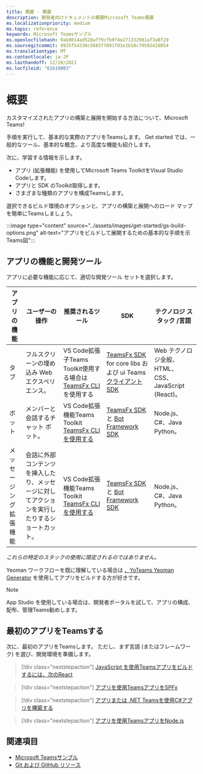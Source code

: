 ```yaml
---
title: 概要 - 概要
description: 開発者向けドキュメントの概要Microsoft Teams概要
ms.localizationpriority: medium
ms.topic: reference
keywords: Microsoft Teamsサンプル
ms.openlocfilehash: 9ab8014ad528aff9cfb0f4e271332981af3a8f29
ms.sourcegitcommit: 8935f54330c5685ff091f01e2b18c70502428054
ms.translationtype: MT
ms.contentlocale: ja-JP
ms.lasthandoff: 12/28/2021
ms.locfileid: "61619803"
---
```

# <a name="get-started"></a>概要

カスタマイズされたアプリの構築と展開を開始する方法について、Microsoft Teams!

手順を実行して、基本的な実際のアプリをTeamsします。 Get started では、一般的なツール、基本的な概念、より高度な機能も紹介します。

次に、学習する情報を示します。

- アプリ (拡張機能) を使用してMicrosoft Teams ToolkitをVisual Studio Codeします。
- アプリと SDK のToolkit取得します。
- さまざまな種類のアプリを構成Teamsします。

選択できるビルド環境のオプションと、アプリの構築と展開へのロード マップを簡単にTeamsしましょう。

:::image type="content" source="../assets/images/get-started/gs-build-options.png" alt-text="アプリをビルドして展開するための基本的な手順を示Teams図":::

## <a name="app-capabilities-and-development-tools"></a>アプリの機能と開発ツール

アプリに必要な機能に応じて、適切な開発ツール セットを選択します。

| アプリの機能 | ユーザーの操作 | 推奨されるツール | SDK | テクノロジ スタック /言語 |
|--------|-------------|--------|--------|--------|
| タブ | フルスクリーンの埋め込み Web エクスペリエンス。 | VS Code拡張子Teams Toolkit使用する場合は[TeamsFx CLI](https://github.com/OfficeDev/TeamsFx/blob/dev/docs/cli/user-manual.md)を使用する | [TeamsFx SDK](/javascript/api/@microsoft/teamsfx/?view=msteams-client-js-latest&preserve-view=true) for core libs および ui Teams[クライアント SDK](/javascript/api/overview/msteams-client?view=msteams-client-js-latest&preserve-view=true) | Web テクノロジ全般、HTML、CSS、JavaScript (React)。 |
| ボット | メンバーと会話するチャット ボット。 | VS Code拡張機能Teams Toolkit [TeamsFx CLI を使用する](https://github.com/OfficeDev/TeamsFx/blob/dev/docs/cli/user-manual.md) | [TeamsFx SDK](/javascript/api/@microsoft/teamsfx/?view=msteams-client-js-latest&preserve-view=true) と [Bot Framework SDK](https://dev.botframework.com/) | Node.js、C#、Java Python。 |
| メッセージング拡張機能 | 会話に外部コンテンツを挿入したり、メッセージに対してアクションを実行したりするショートカット。 | VS Code拡張機能Teams Toolkit [TeamsFx CLI を使用する](https://github.com/OfficeDev/TeamsFx/blob/dev/docs/cli/user-manual.md) | [TeamsFx SDK](/javascript/api/@microsoft/teamsfx/?view=msteams-client-js-latest&preserve-view=true) と [Bot Framework SDK](https://dev.botframework.com/) | Node.js、C#、Java Python。 |

*これらの特定のスタックの使用に限定されるのではありません。*

Yeoman ワークフローを既に理解している場合は [、YoTeams Yeoman Generator](https://github.com/pnp/generator-teams/blob/master/docs/docs/tutorials/build-your-first-microsoft-teams-app.md) を使用してアプリをビルドする方が好きです。

> [!NOTE]
> App Studio を使用している場合は、開発者ポータルを試して、アプリの構成、配布、管理Teams勧めします。


## <a name="build-your-first-teams-app"></a>最初のアプリをTeamsする

次に、最初のアプリをTeamsします。 ただし、まず言語 (またはフレームワーク) を選び、開発環境を準備します。

> [!div class="nextstepaction"]
> [JavaScript を使用Teamsアプリをビルドするには、次のReact](../sbs-gs-javascript.yml)

> [!div class="nextstepaction"]
> [アプリを使用TeamsアプリをSPFx](../sbs-gs-spfx.yml)

> [!div class="nextstepaction"]
> [アプリまたは .NET Teamsを使用C#アプリを構築する](../sbs-gs-csharp.yml)

> [!div class="nextstepaction"]
> [アプリを使用TeamsアプリをNode.js](../sbs-gs-nodejs.yml)

## <a name="see-also"></a>関連項目

* [Microsoft Teamsサンプル](https://github.com/OfficeDev/Microsoft-Teams-Samples#microsoft-teams-samples)
* [Git および GitHub リソース](/contribute/additional-resources)
